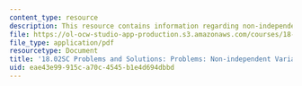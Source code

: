 ```yaml
---
content_type: resource
description: This resource contains information regarding non-independent variables.
file: https://ol-ocw-studio-app-production.s3.amazonaws.com/courses/18-02sc-multivariable-calculus-fall-2010/eae43e99915ca70c4545b1e4d694dbbd_MIT18_02SC_pb_42_comb.pdf
file_type: application/pdf
resourcetype: Document
title: '18.02SC Problems and Solutions: Problems: Non-independent Variables'
uid: eae43e99-915c-a70c-4545-b1e4d694dbbd
---
```

